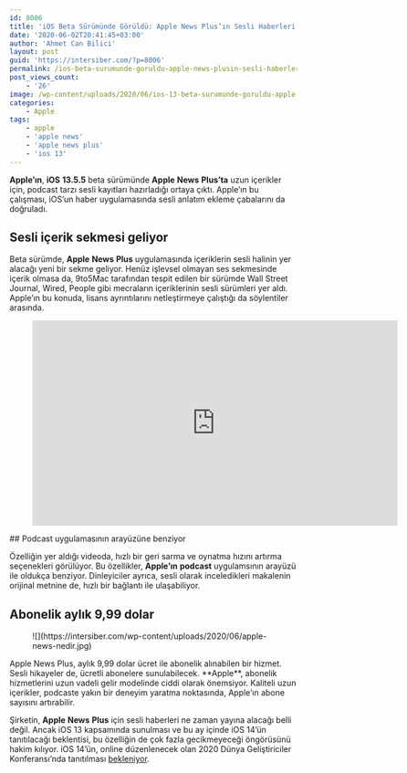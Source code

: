 ```yaml
---
id: 8006
title: 'iOS Beta Sürümünde Görüldü: Apple News Plus’ın Sesli Haberleri Geliyor'
date: '2020-06-02T20:41:45+03:00'
author: 'Ahmet Can Bilici'
layout: post
guid: 'https://intersiber.com/?p=8006'
permalink: /ios-beta-surumunde-goruldu-apple-news-plusin-sesli-haberleri-geliyor/
post_views_count:
    - '26'
image: /wp-content/uploads/2020/06/ios-13-beta-surumunde-goruldu-apple-news-plus-in-sesli-haberleri-geliyor.png
categories:
    - Apple
tags:
    - apple
    - 'apple news'
    - 'apple news plus'
    - 'ios 13'
---
```


**Apple’ın**, **iOS** **13.5.5** beta sürümünde **Apple** **News** **Plus’ta** uzun içerikler için, podcast tarzı sesli kayıtları hazırladığı ortaya çıktı. Apple’ın bu çalışması, iOS’un haber uygulamasında sesli anlatım ekleme çabalarını da doğruladı.

## Sesli içerik sekmesi geliyor

Beta sürümde, **Apple** **News** **Plus** uygulamasında içeriklerin sesli halinin yer alacağı yeni bir sekme geliyor. Henüz işlevsel olmayan ses sekmesinde içerik olmasa da, 9to5Mac tarafından tespit edilen bir sürümde Wall Street Journal, Wired, People gibi mecraların içeriklerinin sesli sürümleri yer aldı. Apple’ın bu konuda, lisans ayrıntılarını netleştirmeye çalıştığı da söylentiler arasında.

<figure class="wp-block-embed-youtube wp-block-embed is-type-video is-provider-youtube wp-embed-aspect-16-9 wp-has-aspect-ratio"><div class="wp-block-embed__wrapper"><span class="embed-youtube" style="text-align:center; display: block;"><iframe allowfullscreen="true" class="youtube-player" height="360" src="https://www.youtube.com/embed/dGmWgXFdtbI?version=3&rel=1&fs=1&autohide=2&showsearch=0&showinfo=1&iv_load_policy=1&wmode=transparent" style="border:0;" width="640"></iframe></span></div></figure>## Podcast uygulamasının arayüzüne benziyor

Özelliğin yer aldığı videoda, hızlı bir geri sarma ve oynatma hızını artırma seçenekleri görülüyor. Bu özellikler, **Apple’ın** **podcast** uygulamsının arayüzü ile oldukça benziyor. Dinleyiciler ayrıca, sesli olarak inceledikleri makalenin orijinal metnine de, hızlı bir bağlantı ile ulaşabiliyor.

## Abonelik aylık 9,99 dolar

<figure class="wp-block-image size-large">![](https://intersiber.com/wp-content/uploads/2020/06/apple-news-nedir.jpg)</figure>Apple News Plus, aylık 9,99 dolar ücret ile abonelik alınabilen bir hizmet. Sesli hikayeler de, ücretli abonelere sunulabilecek. **Apple**, abonelik hizmetlerini uzun vadeli gelir modelinde ciddi olarak önemsiyor. Kaliteli uzun içerikler, podcaste yakın bir deneyim yaratma noktasında, Apple’ın abone sayısını artırabilir.

Şirketin, **Apple** **News** **Plus** için sesli haberleri ne zaman yayına alacağı belli değil. Ancak iOS 13 kapsamında sunulması ve bu ay içinde iOS 14’ün tanıtılacağı beklentisi, bu özelliğin de çok fazla gecikmeyeceği öngörüsünü hakim kılıyor. iOS 14’ün, online düzenlenecek olan 2020 Dünya Geliştiriciler Konferansı’nda tanıtılması [bekleniyor](https://intersiber.com/bu-ay-tanitilmasi-bekleniyor-ios-14-hangi-iphone-modelleri-icin-sunulacak/).